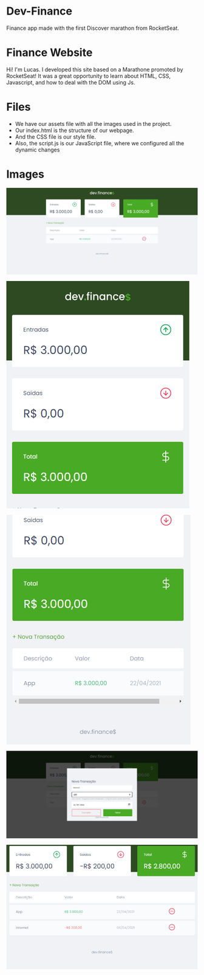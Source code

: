 # Dev-Finance
Finance app made with the first Discover marathon from RocketSeat.


# Finance Website

Hi! I'm Lucas. I developed this site based on a Marathone promoted by RocketSeat! It was a great opportunity to learn about HTML, CSS, Javascript, and how to deal with the DOM using Js. 


# Files

- We have our assets file with all the images used in the project.
- Our index.html is the structure of our webpage.
- And the CSS file is our style file.
- Also, the script.js is our JavaScript file, where we configured all the dynamic changes

# Images

![enter image description here](https://raw.githubusercontent.com/lucaasscm/Dev-Finance/main/assets/devFinance0.png)

![enter image description here](https://raw.githubusercontent.com/lucaasscm/Dev-Finance/main/assets/devFinance1.png)

![enter image description here](https://raw.githubusercontent.com/lucaasscm/Dev-Finance/main/assets/devFinance2.png)

![enter image description here](https://raw.githubusercontent.com/lucaasscm/Dev-Finance/main/assets/devFinance3.png)

![enter image description here](https://raw.githubusercontent.com/lucaasscm/Dev-Finance/main/assets/devFinance4.png)
